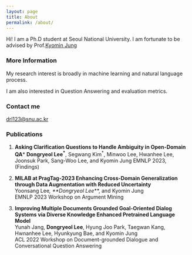 ```yaml
---
layout: page
title: About
permalink: /about/
---
```


Hi! I am a Ph.D student at Seoul National University. I am fortunate to be advised by Prof.[Kyomin Jung](http://milab.snu.ac.kr/kjung/index.html)

### More Information

My research interest is broadly in machine learning and natural language process. 

I am also interested in Question Answering and evaluation metrics.

### Contact me

[drl123@snu.ac.kr](mailto:drl123@snu.ac.kr)

### Publications

1. **Asking Clarification Questions to Handle Ambiguity in Open-Domain QA***
**Dongryeol Lee<sup>*</sup>**, Segwang Kim<sup>*</sup>, Minwoo Lee, Hwanhee Lee, Joonsuk Park, Sang-Woo Lee, and Kyomin Jung
EMNLP 2023, (Findings)


3. **MILAB at PragTag-2023 Enhancing Cross-Domain Generalization through Data Augmentation with Reduced Uncertainty**  
   Yoonsang Lee<sup>*</sup>, **Dongryeol Lee<sup>*</sup>**, and Kyomin Jung  
   EMNLP 2023 Workshop on Argument Mining

4. **Improving Multiple Documents Grounded Goal-Oriented Dialog Systems via Diverse Knowledge Enhanced Pretrained Language Model**  
   Yunah Jang, **Dongryeol Lee**, Hyung Joo Park, Taegwan Kang, Hwnanhee Lee, Hyunkyung Bae, and Kyomin Jung  
   ACL 2022 Workshop on Document-grounded Dialogue and Conversational Question Answering
